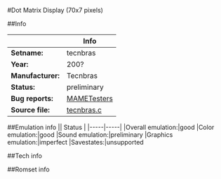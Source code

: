 #Dot Matrix Display (70x7 pixels)

##Info

||Info|
|-----|-----|
|**Setname:**|tecnbras
|**Year:**|200?
|**Manufacturer:**|Tecnbras
|**Status:**|preliminary
|**Bug reports:**|[MAMETesters](http://mametesters.org/view_all_set.php?type=1&temporary=y&search=tecnbras.c)
|**Source file:**|[tecnbras.c](https://github.com/mamedev/mame/blob/master/src/mess/drivers/tecnbras.c)

##Emulation info
|| Status |
|-----|-----|
|Overall emulation:|good
|Color emulation:|good
|Sound emulation:|preliminary
|Graphics emulation:|imperfect
|Savestates:|unsupported

##Tech info

##Romset info

<!--- START OF EDITED COMMENT DO NOT TOUCH TEXT ABOVE-->
